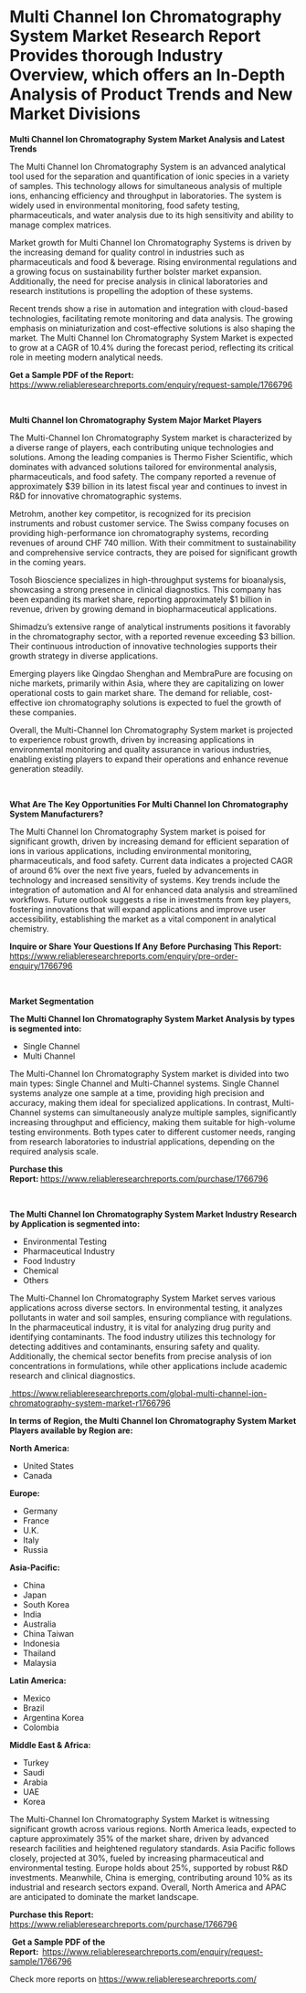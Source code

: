 <p><h1>Multi Channel Ion Chromatography System Market Research Report Provides thorough Industry Overview, which offers an In-Depth Analysis of Product Trends and New Market Divisions</h1></p><p><strong>Multi Channel Ion Chromatography System Market Analysis and Latest Trends</strong></p>
<p><p>The Multi Channel Ion Chromatography System is an advanced analytical tool used for the separation and quantification of ionic species in a variety of samples. This technology allows for simultaneous analysis of multiple ions, enhancing efficiency and throughput in laboratories. The system is widely used in environmental monitoring, food safety testing, pharmaceuticals, and water analysis due to its high sensitivity and ability to manage complex matrices.</p><p>Market growth for Multi Channel Ion Chromatography Systems is driven by the increasing demand for quality control in industries such as pharmaceuticals and food & beverage. Rising environmental regulations and a growing focus on sustainability further bolster market expansion. Additionally, the need for precise analysis in clinical laboratories and research institutions is propelling the adoption of these systems.</p><p>Recent trends show a rise in automation and integration with cloud-based technologies, facilitating remote monitoring and data analysis. The growing emphasis on miniaturization and cost-effective solutions is also shaping the market. The Multi Channel Ion Chromatography System Market is expected to grow at a CAGR of 10.4% during the forecast period, reflecting its critical role in meeting modern analytical needs.</p></p>
<p><strong>Get a Sample PDF of the Report:&nbsp;</strong> <a href="https://www.reliableresearchreports.com/enquiry/request-sample/1766796?utm_campaign=2459&utm_medium=2&utm_source=Github&utm_content=ia&utm_term=27022025&utm_id=multi-channel-ion-chromatography-system">https://www.reliableresearchreports.com/enquiry/request-sample/1766796</a></p>
<p>&nbsp;</p>
<p><strong>Multi Channel Ion Chromatography System Major Market Players</strong></p>
<p><p>The Multi-Channel Ion Chromatography System market is characterized by a diverse range of players, each contributing unique technologies and solutions. Among the leading companies is Thermo Fisher Scientific, which dominates with advanced solutions tailored for environmental analysis, pharmaceuticals, and food safety. The company reported a revenue of approximately $39 billion in its latest fiscal year and continues to invest in R&D for innovative chromatographic systems.</p><p>Metrohm, another key competitor, is recognized for its precision instruments and robust customer service. The Swiss company focuses on providing high-performance ion chromatography systems, recording revenues of around CHF 740 million. With their commitment to sustainability and comprehensive service contracts, they are poised for significant growth in the coming years.</p><p>Tosoh Bioscience specializes in high-throughput systems for bioanalysis, showcasing a strong presence in clinical diagnostics. This company has been expanding its market share, reporting approximately $1 billion in revenue, driven by growing demand in biopharmaceutical applications.</p><p>Shimadzu’s extensive range of analytical instruments positions it favorably in the chromatography sector, with a reported revenue exceeding $3 billion. Their continuous introduction of innovative technologies supports their growth strategy in diverse applications.</p><p>Emerging players like Qingdao Shenghan and MembraPure are focusing on niche markets, primarily within Asia, where they are capitalizing on lower operational costs to gain market share. The demand for reliable, cost-effective ion chromatography solutions is expected to fuel the growth of these companies.</p><p>Overall, the Multi-Channel Ion Chromatography System market is projected to experience robust growth, driven by increasing applications in environmental monitoring and quality assurance in various industries, enabling existing players to expand their operations and enhance revenue generation steadily.</p></p>
<p>&nbsp;</p>
<p><strong>What Are The Key Opportunities For Multi Channel Ion Chromatography System Manufacturers?</strong></p>
<p><p>The Multi Channel Ion Chromatography System market is poised for significant growth, driven by increasing demand for efficient separation of ions in various applications, including environmental monitoring, pharmaceuticals, and food safety. Current data indicates a projected CAGR of around 6% over the next five years, fueled by advancements in technology and increased sensitivity of systems. Key trends include the integration of automation and AI for enhanced data analysis and streamlined workflows. Future outlook suggests a rise in investments from key players, fostering innovations that will expand applications and improve user accessibility, establishing the market as a vital component in analytical chemistry.</p></p>
<p><strong>Inquire or Share Your Questions If Any Before Purchasing This Report:</strong> <a href="https://www.reliableresearchreports.com/enquiry/pre-order-enquiry/1766796?utm_campaign=2459&utm_medium=2&utm_source=Github&utm_content=ia&utm_term=27022025&utm_id=multi-channel-ion-chromatography-system">https://www.reliableresearchreports.com/enquiry/pre-order-enquiry/1766796</a></p>
<p>&nbsp;</p>
<p><strong>Market Segmentation</strong></p>
<p><strong>The Multi Channel Ion Chromatography System Market Analysis by types is segmented into:</strong></p>
<p><ul><li>Single Channel</li><li>Multi Channel</li></ul></p>
<p><p>The Multi-Channel Ion Chromatography System market is divided into two main types: Single Channel and Multi-Channel systems. Single Channel systems analyze one sample at a time, providing high precision and accuracy, making them ideal for specialized applications. In contrast, Multi-Channel systems can simultaneously analyze multiple samples, significantly increasing throughput and efficiency, making them suitable for high-volume testing environments. Both types cater to different customer needs, ranging from research laboratories to industrial applications, depending on the required analysis scale.</p></p>
<p><strong>Purchase this Report:&nbsp;</strong><a href="https://www.reliableresearchreports.com/purchase/1766796?utm_campaign=2459&utm_medium=2&utm_source=Github&utm_content=ia&utm_term=27022025&utm_id=multi-channel-ion-chromatography-system">https://www.reliableresearchreports.com/purchase/1766796</a></p>
<p>&nbsp;</p>
<p><strong>The Multi Channel Ion Chromatography System Market Industry Research by Application is segmented into:</strong></p>
<p><ul><li>Environmental Testing</li><li>Pharmaceutical Industry</li><li>Food Industry</li><li>Chemical</li><li>Others</li></ul></p>
<p><p>The Multi-Channel Ion Chromatography System Market serves various applications across diverse sectors. In environmental testing, it analyzes pollutants in water and soil samples, ensuring compliance with regulations. In the pharmaceutical industry, it is vital for analyzing drug purity and identifying contaminants. The food industry utilizes this technology for detecting additives and contaminants, ensuring safety and quality. Additionally, the chemical sector benefits from precise analysis of ion concentrations in formulations, while other applications include academic research and clinical diagnostics.</p></p>
<p><a href="https://www.reliableresearchreports.com/global-multi-channel-ion-chromatography-system-market-r1766796?utm_campaign=2459&utm_medium=2&utm_source=Github&utm_content=ia&utm_term=27022025&utm_id=multi-channel-ion-chromatography-system">&nbsp;https://www.reliableresearchreports.com/global-multi-channel-ion-chromatography-system-market-r1766796</a></p>
<p><strong>In terms of Region, the Multi Channel Ion Chromatography System Market Players available by Region are:</strong></p>
<p>
    <p> <strong> North America: </strong>
        <ul>
            <li>United States</li>
            <li>Canada</li>
        </ul>
        </p> 
    <p> <strong> Europe: </strong>
        <ul>
            <li>Germany</li>
            <li>France</li>
            <li>U.K.</li>
            <li>Italy</li>
            <li>Russia</li>
        </ul>
        </p> 
    <p> <strong> Asia-Pacific: </strong>
        <ul>
            <li>China</li>
            <li>Japan</li>
            <li>South Korea</li>
            <li>India</li>
            <li>Australia</li>
            <li>China Taiwan</li>
            <li>Indonesia</li>
            <li>Thailand</li>
            <li>Malaysia</li>
        </ul>
        </p> 
    <p> <strong> Latin America: </strong>
        <ul>
            <li>Mexico</li>
            <li>Brazil</li>
            <li>Argentina Korea</li>
            <li>Colombia</li>
        </ul>
        </p> 
    <p> <strong> Middle East & Africa: </strong>
        <ul>
            <li>Turkey</li>
            <li>Saudi</li>
            <li>Arabia</li>
            <li>UAE</li>
            <li>Korea</li>
        </ul>
    </p>
    </p>
<p><p>The Multi-Channel Ion Chromatography System Market is witnessing significant growth across various regions. North America leads, expected to capture approximately 35% of the market share, driven by advanced research facilities and heightened regulatory standards. Asia Pacific follows closely, projected at 30%, fueled by increasing pharmaceutical and environmental testing. Europe holds about 25%, supported by robust R&D investments. Meanwhile, China is emerging, contributing around 10% as its industrial and research sectors expand. Overall, North America and APAC are anticipated to dominate the market landscape.</p></p>
<p><strong>Purchase this Report: </strong><a href="https://www.reliableresearchreports.com/purchase/1766796?utm_campaign=2459&utm_medium=2&utm_source=Github&utm_content=ia&utm_term=27022025&utm_id=multi-channel-ion-chromatography-system">https://www.reliableresearchreports.com/purchase/1766796</a></p>
<p>&nbsp;<strong>Get a Sample PDF of the Report:&nbsp;&nbsp;</strong><a href="https://www.reliableresearchreports.com/enquiry/request-sample/1766796?utm_campaign=2459&utm_medium=2&utm_source=Github&utm_content=ia&utm_term=27022025&utm_id=multi-channel-ion-chromatography-system">https://www.reliableresearchreports.com/enquiry/request-sample/1766796</a></p>
<p><strong></strong></p>
<p>Check more reports on <a href="https://www.reliableresearchreports.com/?utm_campaign=2459&utm_medium=2&utm_source=Github&utm_content=ia&utm_term=27022025&utm_id=multi-channel-ion-chromatography-system">https://www.reliableresearchreports.com/</a></p>